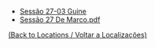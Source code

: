 
- [Sessão 27-03 Guine](sessao_27-03_guine.md)
- [Sessão 27 De Marco.pdf](sessao_27_de_marco.pdf.md)
	
[(Back to Locations / Voltar a Localizações)](localizacoes.md)